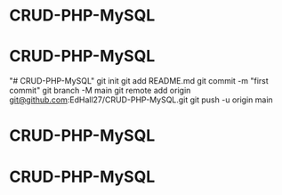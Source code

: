 # CRUD-PHP-MySQL
# CRUD-PHP-MySQL
"# CRUD-PHP-MySQL"  git init git add README.md git commit -m "first commit" git branch -M main git remote add origin git@github.com:EdHall27/CRUD-PHP-MySQL.git git push -u origin main
# CRUD-PHP-MySQL
# CRUD-PHP-MySQL
